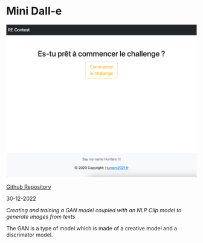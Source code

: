 # Mini Dall-e

![Mini Dall-e](project_2.jpg)

[Github Repository](https://www.github.com/simon-cherel)

30-12-2022

*Creating and training a GAN model coupled with an NLP Clip model to generate images from texts*

The GAN is a type of model which is made of a creative model and a discrimator model.